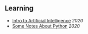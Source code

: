 ## Learning
 - [Intro to Artificial Intelligence](\learning\IntroAI) *2020* 
 - [Some Notes About Python](\learning\python) *2020* 


